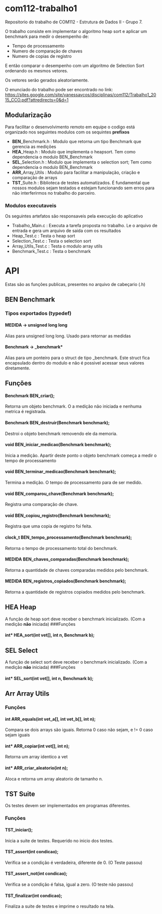 # com112-trabalho1
Repositorio do trabalho de COM112 - Estrutura de Dados II - Grupo 7.

O trabalho consiste em implementar o algoritmo heap sort e aplicar um benchmark
para medir o desempenho de:

- Tempo de processamento
- Numero de comparação de chaves
- Numero de copias de registro

E então comparar o desempenho com um algoritmo de Selection Sort ordenando os mesmos 
vetores.

Os vetores serão gerados aleatoriamente.

O enunciado do trabalho pode ser encontrado no link: https://sites.google.com/site/vanessavcos/disciplinas/com112/Trabalho1_2015_CCO.pdf?attredirects=0&d=1

## Modularização

Para facilitar o desenvolvimento remoto em equipe o codigo está organizado nos 
seguintes modulos com os sequintes **prefixos**

- **BEN**_Benchmark.h : Modulo que retorna um tipo Benchmark que gerencia as medições
- **HEA**_Heap.h : Modulo que implementa o heapsort. Tem como dependencia o modulo BEN_Benchmark
- **SEL**_Selection.h : Modulo que implementa o selection sort; Tem como dependencia o modulo BEN_Benchmark
- **ARR**_Array_Utils : Modulo para facilitar a manipulação, criação e comparação de arrays 
- **TST**_Suite.h : Biblioteca de testes automatizados. É fundamental que nossos 
modulos sejam testados e estejam funcionando sem erros para não interferirmos no 
trabalho do parceiro.

### Modulos executaveis

Os seguintes artefatos são responsaveis pela execução do aplicativo
- Trabalho_Main.c : Executa a tarefa proposta no trabalho. Le o arquivo de entrada 
e gera um arquivo de saida com os resultados
- Heap_Test.c : Testa o heap sort
- Selection_Test.c : Testa o selection sort
- Array_Utils_Test.c : Testa o modulo array utils
- Benchmark_Test.c : Testa o benchmark

# API

Estas são as funções publicas, presentes no arquivo de cabeçario (.h)

## BEN Benchmark

### Tipos exportados (typedef)

#### MEDIDA -> unsigned long long
Alias para unsigned long long. Usado para retornar as medidas

#### Benchmark -> _benchmark*
Alias para um ponteiro para o struct de tipo _benchmark. Este struct fica encapsulado 
dentro do modulo e não é possivel acessar seus valores diretamente.

## Funções



#### Benchmark BEN_criar();
Retorna um objeto benchmark. O a medição não iniciada e nenhuma metrica 
é registrada.

#### Benchmark BEN_destruir(Benchmark benchmark);
Destroi o objeto benchmark removendo ele da memoria.

#### void BEN_iniciar_medicao(Benchmark benchmark);
Inicia a medição. Apartir deste ponto o objeto benchmark começa a medir o tempo 
de processamento

#### void BEN_terminar_medicao(Benchmark benchmark);
Termina a medição. O tempo de processamento para de ser medido.

#### void BEN_comparou_chave(Benchmark benchmark);
Registra uma comparação de chave.

#### void BEN_copiou_registro(Benchmark benchmark);
Registra que uma copia de registro foi feita.

#### clock_t BEN_tempo_processamento(Benchmark benchmark);
Retorna o tempo de processamento total do benchmark.

#### MEDIDA BEN_chaves_comparadas(Benchmark benchmark);
Retorna a quantidade de chaves comparadas medidos pelo benchmark.

#### MEDIDA BEN_registros_copiados(Benchmark benchmark);
Retorna a quantidade de registros copiados medidos pelo benchmark.


## HEA Heap
A função de heap sort deve receber o benchmark inicializado. (Com a medição **não** iniciada)
###Funções
#### int* HEA_sort(int vet[], int n, Benchmark b);


## SEL Select
A função de select sort deve receber o benchmark inicializado. (Com a medição **não** iniciada)
###Funções
#### int* SEL_sort(int vet[], int n, Benchmark b);

## Arr Array Utils
### Funções
#### int ARR_equals(int vet_a[], int vet_b[], int n);
Compara se dois arrays são iguais. Retorna 0 caso não sejam, e != 0 caso sejam iguais

#### int* ARR_copiar(int vet[], int n);
Retorna um array identico a vet

#### int* ARR_criar_aleatorio(int n);
Aloca e retorna um array aleatorio de tamanho n.


## TST Suite
Os testes devem ser implementados em programas diferentes.

### Funções
#### TST_iniciar();
Inicia a suite de testes. Requerido no inicio dos testes.

#### TST_assert(int condicao);
Verifica se a condição é verdadeira, diferente de 0. (O Teste passou)

#### TST_assert_not(int condicao);
Verifica se a condição é falsa, igual a zero. (O teste não passou)

#### TST_finalizar(int condicao);
Finaliza a suite de testes e imprime o resultado na tela.





 




